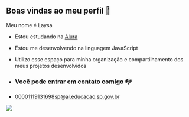 ## Boas vindas ao meu perfil 💙

Meu nome é Laysa 

- Estou estudando na [Alura](https://wwww.alura.com.br)
- Estou me desenvolvendo na linguagem JavaScript
- Utilizo esse espaço para minha organização e compartilhamento dos meus projetos desenvolvidos

- ### Você pode entrar em contato comigo 📪

- 00001119131698sp@al.educacao.sp.gov.br

![](https://media1.tenor.com/m/czToNhBAC_8AAAAd/harry-potter-cute.gif)
